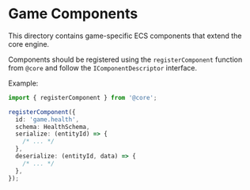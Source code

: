 # Game Components

This directory contains game-specific ECS components that extend the core engine.

Components should be registered using the `registerComponent` function from `@core` and follow the `IComponentDescriptor` interface.

Example:

```ts
import { registerComponent } from '@core';

registerComponent({
  id: 'game.health',
  schema: HealthSchema,
  serialize: (entityId) => {
    /* ... */
  },
  deserialize: (entityId, data) => {
    /* ... */
  },
});
```
